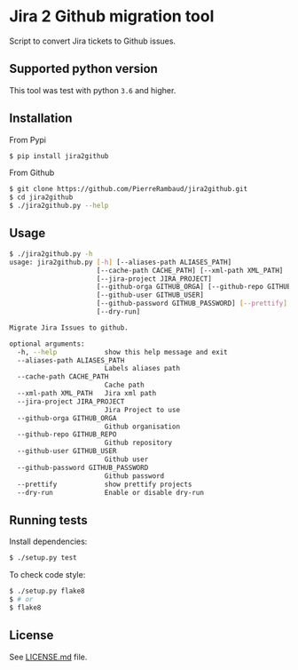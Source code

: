 # Jira 2 Github migration tool

Script to convert Jira tickets to Github issues.

## Supported python version

This tool was test with python `3.6` and higher.

## Installation

From Pypi

```bash
$ pip install jira2github
```

From Github

```bash
$ git clone https://github.com/PierreRambaud/jira2github.git
$ cd jira2github
$ ./jira2github.py --help
```

## Usage

```bash
$ ./jira2github.py -h
usage: jira2github.py [-h] [--aliases-path ALIASES_PATH]
                      [--cache-path CACHE_PATH] [--xml-path XML_PATH]
                      [--jira-project JIRA_PROJECT]
                      [--github-orga GITHUB_ORGA] [--github-repo GITHUB_REPO]
                      [--github-user GITHUB_USER]
                      [--github-password GITHUB_PASSWORD] [--prettify]
                      [--dry-run]

Migrate Jira Issues to github.

optional arguments:
  -h, --help            show this help message and exit
  --aliases-path ALIASES_PATH
                        Labels aliases path
  --cache-path CACHE_PATH
                        Cache path
  --xml-path XML_PATH   Jira xml path
  --jira-project JIRA_PROJECT
                        Jira Project to use
  --github-orga GITHUB_ORGA
                        Github organisation
  --github-repo GITHUB_REPO
                        Github repository
  --github-user GITHUB_USER
                        Github user
  --github-password GITHUB_PASSWORD
                        Github password
  --prettify            show prettify projects
  --dry-run             Enable or disable dry-run
```


## Running tests

Install dependencies:

```bash
$ ./setup.py test
```

To check code style:

```bash
$ ./setup.py flake8
$ # or
$ flake8
```

## License

See [LICENSE.md](LICENSE.md) file.
